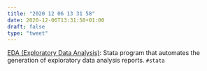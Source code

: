 ```yaml
---
title: "2020 12 06 13 31 58"
date: 2020-12-06T13:31:58+01:00
draft: false
type: "tweet"
---
```

[EDA (Exploratory Data Analysis)](https://github.com/wbuchanan/eda): Stata program that automates the generation of exploratory data analysis reports. `#stata`
